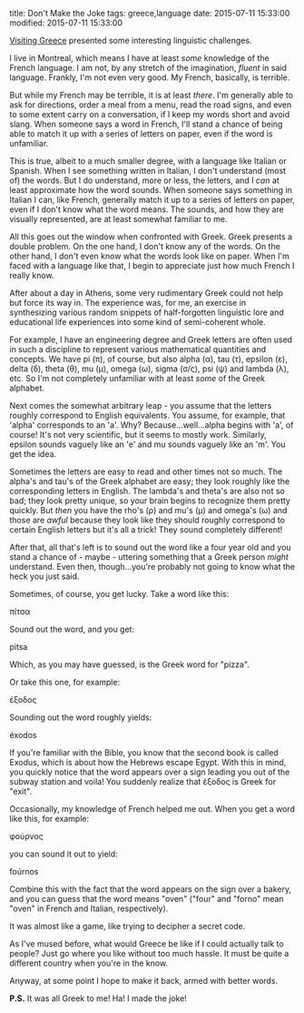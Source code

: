 title: Don't Make the Joke
tags: greece,language
date: 2015-07-11 15:33:00
modified: 2015-07-11 15:33:00

[Visiting Greece][1] presented some interesting linguistic challenges.

I live in Montreal, which means I have at least *some* knowledge of the
French language.  I am not, by any stretch of the imagination, *fluent* in
said language.  Frankly, I'm not even very good.  My French, basically, is
terrible.

But while my French may be terrible, it is at least *there*.  I'm generally
able to ask for directions, order a meal from a menu, read the road signs,
and even to some extent carry on a conversation, if I keep my words short
and avoid slang.  When someone says a word in French, I'll stand a chance of
being able to match it up with a series of letters on paper, even if the
word is unfamiliar.

This is true, albeit to a much smaller degree, with a language like Italian
or Spanish.  When I see something written in Italian, I don't understand
(most of) the words.  But I do understand, more or less, the letters, and I
*can* at least approximate how the word sounds.  When someone says something
in Italian I can, like French, generally match it up to a series of letters
on paper, even if I don't know what the word means.  The sounds, and how
they are visually represented, are at least somewhat familiar to me.

All this goes out the window when confronted with Greek.  Greek presents a
double problem.  On the one hand, I don't know any of the words.  On the
other hand, I don't even know what the words look like on paper.  When I'm
faced with a language like that, I begin to appreciate just how much French
I really know.

After about a day in Athens, some very rudimentary Greek could not help but
force its way in.  The experience was, for me, an exercise in synthesizing
various random snippets of half-forgotten linguistic lore and educational
life experiences into some kind of semi-coherent whole.

For example, I have an engineering degree and Greek letters are often used
in such a discipline to represent various mathematical quantities and
concepts.  We have pi (π), of course, but also alpha (α), tau (τ), epsilon
(ε), delta (δ), theta (θ), mu (μ), omega (ω), sigma (σ/ς), psi (ψ) and
lambda (λ), etc.  So I'm not completely unfamiliar with at least *some* of
the Greek alphabet.

Next comes the somewhat arbitrary leap - you assume that the letters roughly
correspond to English equivalents.  You assume, for example, that 'alpha'
corresponds to an 'a'.  Why?  Because...well...alpha begins with 'a', of
course!  It's not very scientific, but it seems to mostly work.  Similarly,
epsilon sounds vaguely like an 'e' and mu sounds vaguely like an 'm'.  You
get the idea.

Sometimes the letters are easy to read and other times not so much.  The
alpha's and tau's of the Greek alphabet are easy; they look roughly like the
corresponding letters in English.  The lambda's and theta's are also not so
bad; they look pretty unique, so your brain begins to recognize them pretty
quickly.  But *then* you have the rho's (ρ) and mu's (μ) and omega's (ω) and
those are *awful* because they look like they should roughly correspond to
certain English letters but it's all a trick!  They sound completely
different!

After that, all that's left is to sound out the word like a four year old
and you stand a chance of - maybe - uttering something that a Greek person
*might* understand.  Even then, though...you're probably not going to know
what the heck you just said.

Sometimes, of course, you get lucky. Take a word like this:

πίτσα

Sound out the word, and you get:

pitsa

Which, as you may have guessed, is the Greek word for "pizza".

Or take this one, for example:

έξοδος

Sounding out the word roughly yields:

éxodos

If you're familiar with the Bible, you know that the second book is called
Exodus, which is about how the Hebrews escape Egypt.  With this in mind, you
quickly notice that the word appears over a sign leading you out of the
subway station and voila! You suddenly realize that έξοδος is Greek for
"exit".

Occasionally, my knowledge of French helped me out.  When you get a word
like this, for example:

φούρνος

you can sound it out to yield:

foúrnos

Combine this with the fact that the word appears on the sign over a bakery,
and you can guess that the word means "oven" ("four" and "forno" mean "oven"
in French and Italian, respectively).

It was almost like a game, like trying to decipher a secret code.

As I've mused before, what would Greece be like if I could actually talk to
people?  Just go where you like without too much hassle.  It must be quite a
different country when you're in the know.

Anyway, at some point I hope to make it back, armed with better words.

**P.S.**  It was all Greek to me!  Ha!  I made the joke!

[1]: /blog/2015/07/11/trip-greece

